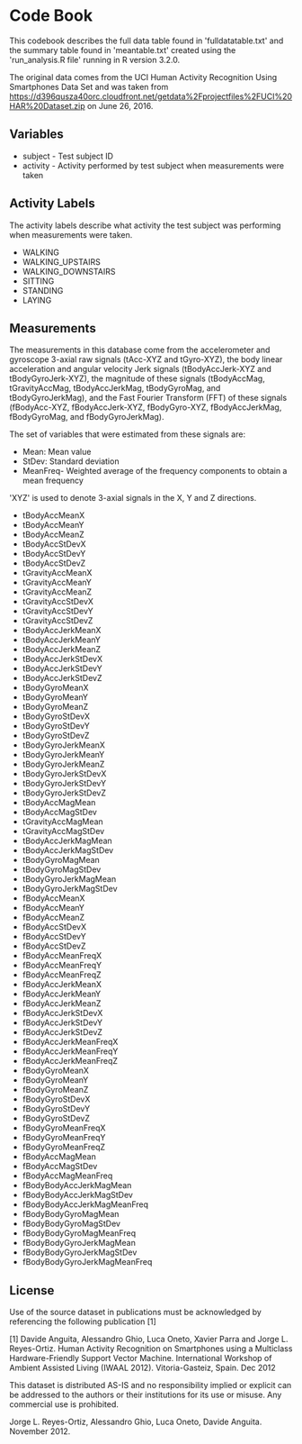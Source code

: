 # Code Book

This codebook describes the full data table found in 'fulldatatable.txt' and the summary table found in 'meantable.txt' created using the 'run_analysis.R file' running in R version 3.2.0.

The original data comes from the UCI Human Activity Recognition Using Smartphones Data Set and was taken from https://d396qusza40orc.cloudfront.net/getdata%2Fprojectfiles%2FUCI%20HAR%20Dataset.zip on June 26, 2016.

## Variables

* subject -  Test subject ID
* activity - Activity performed by test subject when measurements were taken

## Activity Labels

The activity labels describe what activity the test subject was performing when measurements were taken.

* WALKING
* WALKING_UPSTAIRS
* WALKING_DOWNSTAIRS
* SITTING
* STANDING
* LAYING

## Measurements

The measurements in this database come from the accelerometer and gyroscope 3-axial raw signals (tAcc-XYZ and tGyro-XYZ), the body linear acceleration and angular velocity Jerk signals (tBodyAccJerk-XYZ and tBodyGyroJerk-XYZ), the magnitude of these signals (tBodyAccMag, tGravityAccMag, tBodyAccJerkMag, tBodyGyroMag, and tBodyGyroJerkMag), and the Fast Fourier Transform (FFT) of these signals (fBodyAcc-XYZ, fBodyAccJerk-XYZ, fBodyGyro-XYZ, fBodyAccJerkMag, fBodyGyroMag, and fBodyGyroJerkMag).
  
The set of variables that were estimated from these signals are: 

* Mean: Mean value
* StDev: Standard deviation
* MeanFreq- Weighted average of the frequency components to obtain a mean frequency

'XYZ' is used to denote 3-axial signals in the X, Y and Z directions.

* tBodyAccMeanX 
* tBodyAccMeanY 
* tBodyAccMeanZ
* tBodyAccStDevX
* tBodyAccStDevY
* tBodyAccStDevZ
* tGravityAccMeanX
* tGravityAccMeanY
* tGravityAccMeanZ
* tGravityAccStDevX
* tGravityAccStDevY
* tGravityAccStDevZ
* tBodyAccJerkMeanX
* tBodyAccJerkMeanY
* tBodyAccJerkMeanZ
* tBodyAccJerkStDevX
* tBodyAccJerkStDevY
* tBodyAccJerkStDevZ
* tBodyGyroMeanX
* tBodyGyroMeanY
* tBodyGyroMeanZ
* tBodyGyroStDevX
* tBodyGyroStDevY
* tBodyGyroStDevZ
* tBodyGyroJerkMeanX
* tBodyGyroJerkMeanY
* tBodyGyroJerkMeanZ
* tBodyGyroJerkStDevX
* tBodyGyroJerkStDevY
* tBodyGyroJerkStDevZ
* tBodyAccMagMean
* tBodyAccMagStDev
* tGravityAccMagMean
* tGravityAccMagStDev
* tBodyAccJerkMagMean
* tBodyAccJerkMagStDev
* tBodyGyroMagMean
* tBodyGyroMagStDev
* tBodyGyroJerkMagMean
* tBodyGyroJerkMagStDev
* fBodyAccMeanX
* fBodyAccMeanY
* fBodyAccMeanZ
* fBodyAccStDevX
* fBodyAccStDevY
* fBodyAccStDevZ
* fBodyAccMeanFreqX
* fBodyAccMeanFreqY
* fBodyAccMeanFreqZ
* fBodyAccJerkMeanX
* fBodyAccJerkMeanY
* fBodyAccJerkMeanZ
* fBodyAccJerkStDevX
* fBodyAccJerkStDevY
* fBodyAccJerkStDevZ
* fBodyAccJerkMeanFreqX
* fBodyAccJerkMeanFreqY
* fBodyAccJerkMeanFreqZ
* fBodyGyroMeanX
* fBodyGyroMeanY 
* fBodyGyroMeanZ 
* fBodyGyroStDevX
* fBodyGyroStDevY
* fBodyGyroStDevZ
* fBodyGyroMeanFreqX
* fBodyGyroMeanFreqY
* fBodyGyroMeanFreqZ
* fBodyAccMagMean
* fBodyAccMagStDev
* fBodyAccMagMeanFreq
* fBodyBodyAccJerkMagMean
* fBodyBodyAccJerkMagStDev
* fBodyBodyAccJerkMagMeanFreq
* fBodyBodyGyroMagMean
* fBodyBodyGyroMagStDev
* fBodyBodyGyroMagMeanFreq
* fBodyBodyGyroJerkMagMean
* fBodyBodyGyroJerkMagStDev
* fBodyBodyGyroJerkMagMeanFreq

## License

Use of the source dataset in publications must be acknowledged by referencing the following publication [1] 

[1] Davide Anguita, Alessandro Ghio, Luca Oneto, Xavier Parra and Jorge L. Reyes-Ortiz. Human Activity Recognition on Smartphones using a Multiclass Hardware-Friendly Support Vector Machine. International Workshop of Ambient Assisted Living (IWAAL 2012). Vitoria-Gasteiz, Spain. Dec 2012

This dataset is distributed AS-IS and no responsibility implied or explicit can be addressed to the authors or their institutions for its use or misuse. Any commercial use is prohibited.

Jorge L. Reyes-Ortiz, Alessandro Ghio, Luca Oneto, Davide Anguita. November 2012.
